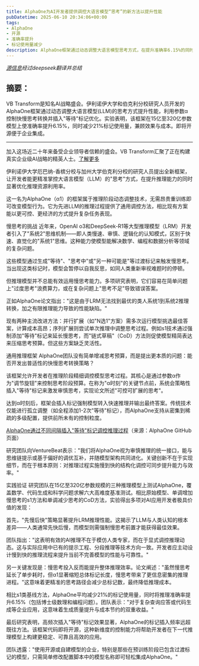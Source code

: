 ```yaml
---
title: AlphaOne为AI开发者提供调控大语言模型“思考”的新方法以提升性能
pubDatetime: 2025-06-10 20:34:06+00:00
tags:
- AlphaOne
- 开源
- 准确率提升
- 标记使用量减少
description: AlphaOne框架通过动态调整大语言模型思考方式，在提升准确率6.15%的同时减少21%标记使用量，即将开源。
---
```


*[源信息](https://venturebeat.com/ai/alphaone-gives-ai-developers-a-new-dial-to-control-llm-thinking-and-boost-performance/)经过deepseek翻译并总结*

## 摘要：

VB Transform是知名AI战略盛会。伊利诺伊大学和伯克利分校研究人员开发的AlphaOne框架通过动态调整大语言模型(LLM)的思考方式提升性能，利用参数α控制快慢思考转换并插入"等待"标记优化。实验表明，该框架在15亿至320亿参数模型上使准确率提升6.15%，同时减少21%标记使用量，兼顾效果与成本。即将开源便于企业集成。

---

加入这场近二十年来备受企业领导者信赖的盛会。VB Transform汇聚了正在构建真实企业级AI战略的精英人士。[了解更多](#)

伊利诺伊大学厄巴纳-香槟分校与加州大学伯克利分校的研究人员提出全新框架，让开发者能更精准掌控大语言模型（LLM）的"思考"方式，在提升推理能力的同时显著优化推理资源利用率。

这一名为AlphaOne（α1）的框架属于推理阶段动态调整技术，无需昂贵重训练即可改变模型行为。它为先进LLM的推理过程提供了通用调控方法，相比现有方案能以更可控、更经济的方式提升复杂任务表现。

慢思考的挑战
近年来，OpenAI o3和DeepSeek-R1等大型推理模型（LRM）开发者引入了"系统2"思维机制——即人类慢速、审慎、逻辑化的认知模式，区别于快速、直觉化的"系统1"思维。这种能力使模型能解决数学、编程和数据分析等领域的复杂问题。

这些模型通过生成"等待"、"思考中"或"另一种可能是"等过渡标记来触发慢思考。当出现这类标记时，模型会暂停以自我反思，如同人类重新审视难题时的停顿。

但推理模型并不总能有效运用慢思考能力。多项研究表明，它们容易在简单问题上"过度思考"浪费算力，或在复杂问题上"思考不足"导致错误答案。

正如AlphaOne论文指出："这是由于LRM无法找到最优的类人系统1到系统2推理转换，加之有限推理能力导致的性能缺陷。"

现有两种主流改进方法：并行扩展（如"N选1"方案）需多次运行模型挑选最佳答案，计算成本高昂；序列扩展则尝试单次推理中调整思考过程。例如s1技术通过强制添加"等待"标记来延长慢思考，而"链式草稿"（CoD）方法则促使模型精简表达来压缩思考预算。但这些方案缺乏灵活性。

通用推理框架
AlphaOne团队没有简单增减思考预算，而是提出更本质的问题：能否开发出普适性的快慢思考转换策略？

该框架允许开发者在推理阶段精细调控模型思考过程。其核心是通过参数α作为"调节旋钮"来控制思考阶段预算。在称为"α时刻"的关键节点前，系统会策略性插入"等待"标记来激发审慎思考，实现论文所述"可控可扩展的思考"。

达到α时刻后，框架会插入</think>标记强制模型转入快速推理并输出最终答案。传统技术仅能进行孤立调整（如全程添加1-2次"等待"标记），而AlphaOne支持从密集到稀疏的多级配置，提供前所未有的控制粒度。

[AlphaOne通过不同间隔插入"等待"标记调控推理过程](#)（来源：AlphaOne GitHub页面）

研究团队向VentureBeat表示："我们将AlphaOne视为审慎推理的统一接口，能与思维链提示或基于偏好的调优互补，并随模型架构共同进化。关键创新不在于实现细节，而在于根本原则：对推理过程实施慢到快的结构化调控可同步提升能力与效率。"

实践验证
研究团队在15亿至320亿参数规模的三种推理模型上测试AlphaOne，覆盖数学、代码生成和科学问题求解六大高难度基准测试。相比原始模型、单调增加慢思考的s1方法和单调减少思考的CoD方法，实验得出多项对AI应用开发者极具价值的发现：

首先，"先慢后快"策略显著提升LRM推理性能。这揭示了LLM与人类认知的根本差异——人类通常先快后慢，而模型则需强制慢思考前置才能获得最佳效果。

团队指出："这表明有效的AI推理不在于模仿人类专家，而在于显式调控推理动态。这与实际应用中已有的提示工程、分段推理等技术方向一致。开发者应主动设计慢到快的推理流程来提升当前不完善模型的性能与可靠性。"

另一关键发现是：慢思考投入反而能提升整体推理效率。论文阐述："虽然慢思考延长了单步耗时，但α1显著缩短总体标记长度，慢思考带来了更信息密集的推理进程。"这意味着更精准的思考路径会减少总标记数，最终降低推理成本。

相比s1类基线方法，AlphaOne平均减少21%的标记使用量，同时将推理准确率提升6.15%（包括博士级数理和编程问题）。团队表示："对于复杂查询应答或代码生成等企业应用，这意味着生成质量提升与成本节约的双重收益。"

最后研究表明，高频次插入"等待"标记效果显著，AlphaOne的标记插入频率远超既往方法。该框架代码即将开源，这种新维度的控制能力将帮助开发者在下一代推理模型上构建更稳定、可靠且高效的应用。

团队透露："使用开源或自建模型的企业，特别是那些在预训练阶段已包含过渡标记的模型，只需简单修改配置脚本中的模型名称即可轻松集成AlphaOne。"
